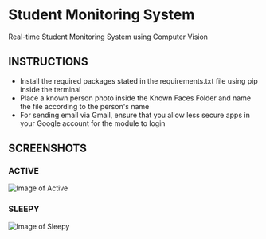 # Student Monitoring System

Real-time Student Monitoring System using Computer Vision

## INSTRUCTIONS

* Install the required packages stated in the requirements.txt file using pip inside the terminal
* Place a known person photo inside the Known Faces Folder and name the file according to the person's name
* For sending email via Gmail, ensure that you allow less secure apps in your Google account for the module to login

## SCREENSHOTS

### ACTIVE
![Image of Active](https://github.com/ummarikram/StudentMonitoringSystem/blob/main/Active.PNG)

### SLEEPY
![Image of Sleepy](https://github.com/ummarikram/StudentMonitoringSystem/blob/main/Sleepy.PNG)
